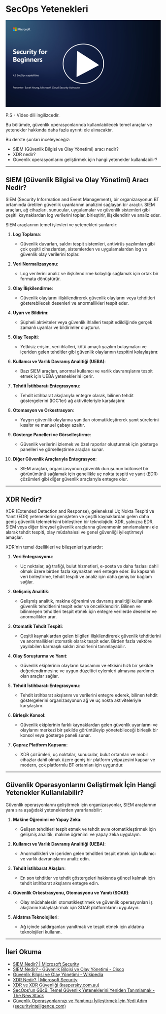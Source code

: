 # SecOps Yetenekleri

[![Videoyu İzle](images/4-3_placeholder.png)](https://learn-video.azurefd.net/vod/player?id=bdbc1c7c-307b-4519-b8ad-b142434c0461)

P.S - Video dili ingilizcedir.

Bu bölümde, güvenlik operasyonlarında kullanılabilecek temel araçlar ve yetenekler hakkında daha fazla ayrıntı ele alınacaktır.

Bu derste şunları inceleyeceğiz:

- SIEM (Güvenlik Bilgisi ve Olay Yönetimi) aracı nedir?  
- XDR nedir?  
- Güvenlik operasyonlarını geliştirmek için hangi yetenekler kullanılabilir?  

---

## SIEM (Güvenlik Bilgisi ve Olay Yönetimi) Aracı Nedir?

SIEM (Security Information and Event Management), bir organizasyonun BT ortamında üretilen güvenlik uyarılarının analizini sağlayan bir araçtır. SIEM araçları, ağ cihazları, sunucular, uygulamalar ve güvenlik sistemleri gibi çeşitli kaynaklardan log verilerini toplar, birleştirir, ilişkilendirir ve analiz eder.

SIEM araçlarının temel işlevleri ve yetenekleri şunlardır:

1. **Log Toplama**:  
   - Güvenlik duvarları, saldırı tespit sistemleri, antivirüs yazılımları gibi çok çeşitli cihazlardan, sistemlerden ve uygulamalardan log ve güvenlik olay verilerini toplar.

2. **Veri Normalizasyonu**:  
   - Log verilerini analiz ve ilişkilendirme kolaylığı sağlamak için ortak bir formata dönüştürür.

3. **Olay İlişkilendirme**:  
   - Güvenlik olaylarını ilişkilendirerek güvenlik olaylarını veya tehditleri gösterebilecek desenleri ve anormallikleri tespit eder.

4. **Uyarı ve Bildirim**:  
   - Şüpheli aktiviteler veya güvenlik ihlalleri tespit edildiğinde gerçek zamanlı uyarılar ve bildirimler oluşturur.

5. **Olay Tespiti**:  
   - Yetkisiz erişim, veri ihlalleri, kötü amaçlı yazılım bulaşmaları ve içeriden gelen tehditler gibi güvenlik olaylarının tespitini kolaylaştırır.

6. **Kullanıcı ve Varlık Davranış Analitiği (UEBA)**:  
   - Bazı SIEM araçları, anormal kullanıcı ve varlık davranışlarını tespit etmek için UEBA yeteneklerini içerir.

7. **Tehdit İstihbaratı Entegrasyonu**:  
   - Tehdit istihbarat akışlarıyla entegre olarak, bilinen tehdit göstergelerini (IOC'ler) ağ aktiviteleriyle karşılaştırır.

8. **Otomasyon ve Orkestrasyon**:  
   - Yaygın güvenlik olaylarına yanıtları otomatikleştirerek yanıt sürelerini kısaltır ve manuel çabayı azaltır.

9. **Gösterge Panelleri ve Görselleştirme**:  
   - Güvenlik verilerini izlemek ve özel raporlar oluşturmak için gösterge panelleri ve görselleştirme araçları sunar.

10. **Diğer Güvenlik Araçlarıyla Entegrasyon**:  
    - SIEM araçları, organizasyonun güvenlik duruşunun bütünsel bir görünümünü sağlamak için genellikle uç nokta tespiti ve yanıt (EDR) çözümleri gibi diğer güvenlik araçlarıyla entegre olur.

---

## XDR Nedir?

XDR (Extended Detection and Response), geleneksel Uç Nokta Tespiti ve Yanıt (EDR) yeteneklerini genişleten ve çeşitli kaynaklardan gelen daha geniş güvenlik telemetrisini birleştiren bir teknolojidir. XDR, yalnızca EDR, SIEM veya diğer bireysel güvenlik araçlarına güvenmenin sınırlamalarını ele alarak tehdit tespiti, olay müdahalesi ve genel güvenliği iyileştirmeyi amaçlar.

XDR'nin temel özellikleri ve bileşenleri şunlardır:

1. **Veri Entegrasyonu**:  
   - Uç noktalar, ağ trafiği, bulut hizmetleri, e-posta ve daha fazlası dahil olmak üzere birden fazla kaynaktan veri entegre eder. Bu kapsamlı veri birleştirme, tehdit tespiti ve analiz için daha geniş bir bağlam sağlar.

2. **Gelişmiş Analitik**:  
   - Gelişmiş analitik, makine öğrenimi ve davranış analitiği kullanarak güvenlik tehditlerini tespit eder ve önceliklendirir. Bilinen ve bilinmeyen tehditleri tespit etmek için entegre verilerde desenler ve anormallikler arar.

3. **Otomatik Tehdit Tespiti**:  
   - Çeşitli kaynaklardan gelen bilgileri ilişkilendirerek güvenlik tehditlerini ve anormallikleri otomatik olarak tespit eder. Birden fazla vektöre yayılabilen karmaşık saldırı zincirlerini tanımlayabilir.

4. **Olay Soruşturma ve Yanıt**:  
   - Güvenlik ekiplerinin olayların kapsamını ve etkisini hızlı bir şekilde değerlendirmesine ve uygun düzeltici eylemleri almasına yardımcı olan araçlar sağlar.

5. **Tehdit İstihbaratı Entegrasyonu**:  
   - Tehdit istihbarat akışlarını ve verilerini entegre ederek, bilinen tehdit göstergelerini organizasyonun ağ ve uç nokta aktiviteleriyle karşılaştırır.

6. **Birleşik Konsol**:  
   - Güvenlik ekiplerinin farklı kaynaklardan gelen güvenlik uyarılarını ve olaylarını merkezi bir şekilde görüntüleyip yönetebileceği birleşik bir konsol veya gösterge paneli sunar.

7. **Çapraz Platform Kapsamı**:  
   - XDR çözümleri, uç noktalar, sunucular, bulut ortamları ve mobil cihazlar dahil olmak üzere geniş bir platform yelpazesini kapsar ve modern, çok platformlu BT ortamları için uygundur.

---

## Güvenlik Operasyonlarını Geliştirmek İçin Hangi Yetenekler Kullanılabilir?

Güvenlik operasyonlarını geliştirmek için organizasyonlar, SIEM araçlarının yanı sıra aşağıdaki yeteneklerden yararlanabilir:

1. **Makine Öğrenimi ve Yapay Zeka**:  
   - Gelişen tehditleri tespit etmek ve tehdit avını otomatikleştirmek için gelişmiş analitik, makine öğrenimi ve yapay zeka uygulayın.

2. **Kullanıcı ve Varlık Davranış Analitiği (UEBA)**:  
   - Anormallikleri ve içeriden gelen tehditleri tespit etmek için kullanıcı ve varlık davranışlarını analiz edin.

3. **Tehdit İstihbarat Akışları**:  
   - En son tehditler ve tehdit göstergeleri hakkında güncel kalmak için tehdit istihbarat akışlarını entegre edin.

4. **Güvenlik Orkestrasyonu, Otomasyonu ve Yanıtı (SOAR)**:  
   - Olay müdahalesini otomatikleştirmek ve güvenlik operasyonları iş akışlarını kolaylaştırmak için SOAR platformlarını uygulayın.

5. **Aldatma Teknolojileri**:  
   - Ağ içinde saldırganları yanıltmak ve tespit etmek için aldatma teknolojileri kullanın.

---

## İleri Okuma

- [SIEM Nedir? | Microsoft Security](https://www.microsoft.com/security/business/security-101/what-is-siem?WT.mc_id=academic-96948-sayoung)  
- [SIEM Nedir? - Güvenlik Bilgisi ve Olay Yönetimi - Cisco](https://www.cisco.com/c/en/us/products/security/what-is-siem.html)  
- [Güvenlik Bilgisi ve Olay Yönetimi - Wikipedia](https://en.wikipedia.org/wiki/Security_information_and_event_management)  
- [XDR Nedir? | Microsoft Security](https://www.microsoft.com/security/business/security-101/what-is-xdr?WT.mc_id=academic-96948-sayoung)  
- [XDR ve XDR Güvenliği (kaspersky.com.au)](https://www.kaspersky.com.au/resource-center/definitions/what-is-xdr)  
- [SecOps'un Gücü: Temel Güvenlik Yeteneklerini Yeniden Tanımlamak - The New Stack](https://thenewstack.io/the-power-of-secops-redefining-core-security-capabilities/)  
- [Güvenlik Operasyonlarınızı ve Yanıtınızı İyileştirmek İçin Yedi Adım (securityintelligence.com)](https://securityintelligence.com/seven-steps-to-improve-your-security-operations-and-response/)
